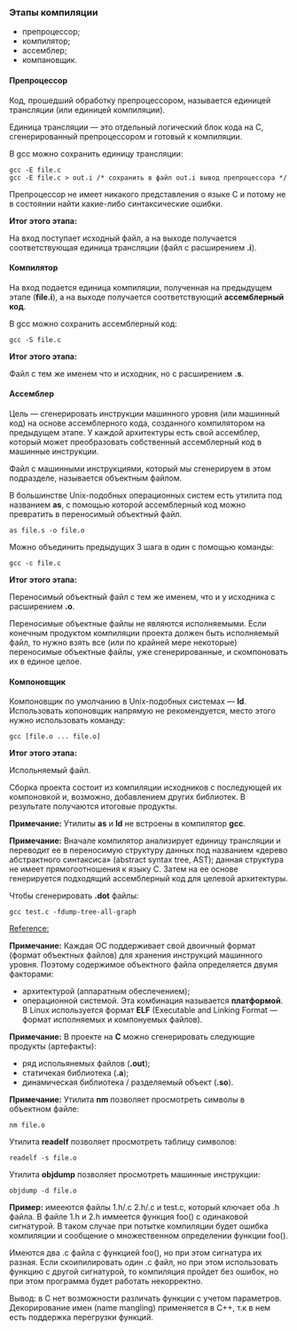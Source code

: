 ### Этапы компиляции

- препроцессор;
- компилятор;
- ассемблер;
- компановщик.

#### Препроцессор

Код, прошедший обработку препроцессором, называется единицей трансляции (или единицей
компиляции). 

Единица трансляции — это отдельный логический блок кода на C, сгенерированный препроцессором и готовый к компиляции.

В gcc можно сохранить единицу трансляции:

```
gcc -E file.c
gcc -E file.c > out.i /* сохранить в файл out.i вывод препроцессора */
```
Препроцессор не имеет никакого представления о языке C и потому не в состоянии найти какие-либо синтаксические ошибки.

**Итог этого этапа:**

На вход поступает исходный файл, а на выходе получается соответствующая единица трансляции (файл с расширением **.i**).

#### Компилятор

На вход подается единица компиляции, полученная на предыдущем этапе (**file.i**), а на выходе получается 
соответствующий **ассемблерный код**.

В gcc можно сохранить ассемблерный код:

```
gcc -S file.c
```

**Итог этого этапа:**

Файл с тем же именем что и исходник, но с расширением **.s**.

#### Ассемблер

Цель — сгенерировать инструкции машинного уровня (или машинный код) на основе ассемблерного кода, 
созданного компилятором на предыдущем этапе. У каждой архитектуры есть свой ассемблер, 
который может преобразовать собственный ассемблерный код в машинные инструкции.

Файл с машинными инструкциями, который мы сгенерируем в этом подразделе,
называется объектным файлом.

В большинстве Unix-подобных операционных систем есть утилита под названием **as**, 
с помощью которой ассемблерный код можно превратить в переносимый объектный файл.

```
as file.s -o file.o

```
Можно объединить предыдущих 3 шага в один с помощью команды:

```
gcc -c file.c
```
**Итог этого этапа:**

Переносимый объектный файл с тем же именем, что и у исходника с расширением **.o**.

Переносимые объектные файлы не являются исполняемыми. Если конечным продуктом компиляции проекта должен быть
исполняемый файл, то нужно взять все (или по крайней мере некоторые) переносимые объектные файлы, 
уже сгенерированные, и скомпоновать их в единое целое.

#### Компоновщик

Компоновщик по умолчанию в Unix-подобных системах — **ld**. 
Использовать копоновщик напрямую не рекомендуется, место этого нужно использовать команду:

```
gcc [file.o ... file.o]
```

**Итог этого этапа:**

Испольняемый файл.

Сборка проекта состоит из компиляции исходников с последующей их компоновкой и, возможно, 
добавлением других библиотек. В результате получаются итоговые продукты.

**Примечание:** 
Утилиты **as** и **ld** не встроены в компилятор **gcc**.

**Примечание:**
Вначале компилятор анализирует единицу трансляции и переводит ее в переносимую структуру данных под названием 
«дерево абстрактного синтаксиса» (abstract syntax tree, AST); данная структура не имеет прямогоотношения к языку C. 
Затем на ее основе генерируется подходящий ассемблерный код для целевой архитектуры.

Чтобы сгенерировать **.dot** файлы:
```
gcc test.c -fdump-tree-all-graph
```

[Reference:](http://icps.u-strasbg.fr/~pop/gcc-ast.html)

**Примечание:** 
Каждая ОС поддерживает свой двоичный формат (формат объектных файлов) для хранения инструкций машинного уровня. 
Поэтому содержимое объектного файла определяется двумя факторами:
- архитектурой (аппаратным обеспечением);
- операционной системой. 
Эта комбинация называется **платформой**.
В Linux используется формат **ELF** (Executable and Linking Format — формат исполняемых и компонуемых файлов).

**Примечание:**
В проекте на **С** можно сгенерировать следующие продукты (артефакты):

- ряд испольянемых файлов (**.out**);
- статичекая библиотека (**.a**);
- динамическая библиотека / разделяемый объект (**.so**).

**Примечание:**
Утилита **nm** позволяет просмотреть символы в объектном файле:
```
nm file.o
```

Утилита **readelf** позволяет просмотреть таблицу символов:
```
readelf -s file.o
```

Утилита **objdump** позволяет просмотреть машинные инструкции:
```
objdump -d file.o
```

**Пример:** имееются файлы 1.h/.c 2.h/.c и test.c, который ключает оба .h файла.
В файле 1.h и 2.h иммеется функция foo() с одинаковой сигнатурой. В таком случае
при потытке компиляции будет ошибка компиляции и сообщение о множественном 
определении функции foo().

Имеются два .c файла с функцией foo(), но при этом сигнатура их разная.
Если скоипилировать один .c файл, но при этом использовать функцию с другой
сигнатурой, то компиляция пройдет без ошибок, но при этом программа будет
работать некорректно.

Вывод: в С нет возможности различать функции с учетом параметров.
Декорирование имен (name mangling) применяется в С++, т.к в нем есть поддержка 
перегрузки функций.










